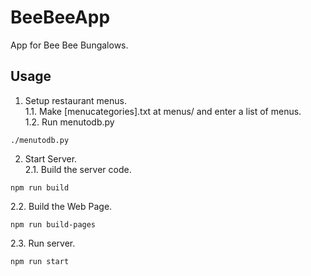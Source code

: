 # BeeBeeApp  
App for Bee Bee Bungalows.  
## Usage  
1. Setup restaurant menus.  
1.1. Make [menucategories].txt at menus/ and enter a list of menus.  
1.2. Run menutodb.py  
```
./menutodb.py
```
2. Start Server.  
2.1. Build the server code.  
```
npm run build
```
2.2. Build the Web Page.  
```
npm run build-pages
```
2.3. Run server.  
```
npm run start
```

